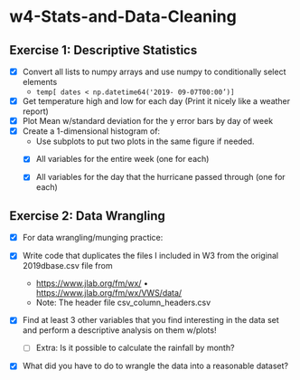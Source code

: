 # w4-Stats-and-Data-Cleaning

## Exercise 1: Descriptive Statistics 
- [x] Convert all lists to numpy arrays and use numpy to conditionally select elements
  - `temp[ dates < np.datetime64('2019- 09-07T00:00’)]`
- [x] Get temperature high and low for each day (Print it nicely like a weather report) 
- [x] Plot Mean w/standard deviation for the y error bars by day of week
- [x] Create a 1-dimensional histogram of:
  - Use subplots to put two plots in the same figure if needed.
  - [x] All variables for the entire week (one for each)
  - [x] All variables for the day that the hurricane passed through (one for each)


## Exercise 2: Data Wrangling

- [x] For data wrangling/munging practice:
- [x] Write code that duplicates the files I included in W3 from the original 2019dbase.csv file from
  - https://www.jlab.org/fm/wx/ • https://www.jlab.org/fm/wx/VWS/data/
  - Note: The header file csv_column_headers.csv
- [x] Find at least 3 other variables that you find interesting in the data set and perform a descriptive analysis on
  them w/plots!
  - [ ] Extra: Is it possible to calculate the rainfall by month?
- [x] What did you have to do to wrangle the data into a reasonable dataset?

